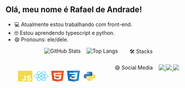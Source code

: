 ## Olá, meu nome é Rafael de Andrade!

- 💻 Atualmente estou trabalhando com front-end.
- 🤓 Estou aprendendo typescript e python.
- 😄 Pronouns: ele/dele.


<div align="center" style="display: flex; justify-content: center; gap: 1rem; flex-wrap: wrap;">

  <picture>
    <source
      srcset="https://github-readme-stats.vercel.app/api?username=crsandrade&show_icons=true&theme=dracula"
      media="(prefers-color-scheme: dark)"
    />
    <source
      srcset="https://github-readme-stats.vercel.app/api?username=crsandrade&show_icons=true"
      media="(prefers-color-scheme: light), (prefers-color-scheme: no-preference)"
    />
    <img
      src="https://github-readme-stats.vercel.app/api?username=crsandrade&show_icons=true"
      alt="GitHub Stats"
      height="200" width="400"
    />
  </picture>

  <picture>
    <source
      srcset="https://github-readme-stats.vercel.app/api/top-langs/?username=crsandrade&layout=compact&theme=dracula"
      media="(prefers-color-scheme: dark)"
    />
    <source
      srcset="https://github-readme-stats.vercel.app/api/top-langs/?username=crsandrade&layout=compact"
      media="(prefers-color-scheme: light), (prefers-color-scheme: no-preference)"
    />
    <img
      src="https://github-readme-stats.vercel.app/api/top-langs/?username=crsandrade&layout=compact"
      alt="Top Langs"
      height="200" width="355"
    />
  </picture>
  <hr>
  🛠 Stacks
  <div style="display: inline_block"><br>
  <img align="center" alt="Rafa-Js" height="30" width="40" src="https://raw.githubusercontent.com/devicons/devicon/master/icons/javascript/javascript-plain.svg">
  <img align="center" alt="Rafa-React" height="30" width="40" src="https://raw.githubusercontent.com/devicons/devicon/master/icons/react/react-original.svg">
  <img align="center" alt="Rafa-HTML" height="30" width="40" src="https://raw.githubusercontent.com/devicons/devicon/master/icons/html5/html5-original.svg">
  <img align="center" alt="Rafa-CSS" height="30" width="40" src="https://raw.githubusercontent.com/devicons/devicon/master/icons/css3/css3-original.svg">
  <img align="center" alt="Rafa-Python" height="30" width="40" src="https://raw.githubusercontent.com/devicons/devicon/master/icons/python/python-original.svg">
</div><br>
  <hr>
  😄 Social Media
  <br><br>
   <div style="display: inline_block">
   <a href ="https://www.instagram.com/crsandrade_/"><img src="https://img.shields.io/badge/Instagram-E4405F?style=for-the-badge&logo=instagram&logoColor=white" target="_blank"/>
   <a href ="mailto:contatorafaballerini@gmail.com"><img src="https://img.shields.io/badge/LinkedIn-0077B5?style=for-the-badge&logo=linkedin&logoColor=white)" target="_blank"/>
   <a href = "mailto:rafaeldev.andrade@gmail.com"><img src="https://img.shields.io/badge/-Gmail-%23333?style=for-the-badge&logo=gmail&logoColor=white" target="_blank"></a>
   </div>
